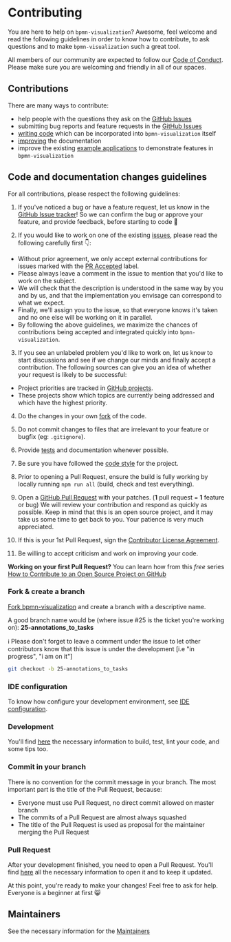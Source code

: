 # Contributing

You are here to help on `bpmn-visualization`? Awesome, feel welcome and read the following guidelines in order to know how to contribute, to ask questions and to make `bpmn-visualization` such a great tool.

All members of our community are expected to follow our [Code of Conduct](CODE_OF_CONDUCT.md). Please make sure you are welcoming and friendly in all of our spaces.

## Contributions 

There are many ways to contribute:

- help people with the questions they ask on the [GitHub Issues](https://github.com/process-analytics/bpmn-visualization-js/issues)
- submitting bug reports and feature requests in the [GitHub Issues](https://github.com/process-analytics/bpmn-visualization-js/issues/new)
- [writing code](CONTRIBUTING.md#code-and-documentation-changes-guidelines) which can be incorporated into `bpmn-visualization` itself
- [improving](CONTRIBUTING.md#code-and-documentation-changes-guidelines) the documentation
- improve the existing [example applications](https://github.com/process-analytics/bpmn-visualization-examples) to demonstrate features in `bpmn-visualization`

## Code and documentation changes guidelines

For all contributions, please respect the following guidelines:

1. If you've noticed a bug or have a feature request, let us know in the [GitHub Issue tracker](https://github.com/process-analytics/bpmn-visualization-js/issues/new )! So we can confirm the bug or approve your feature, and provide feedback, before starting to code 🙂  

2. If you would like to work on one of the existing [issues](https://github.com/process-analytics/bpmn-visualization-js/issues), please read the following carefully first 👇:
  - Without prior agreement, we only accept external contributions for issues marked with the [PR Accepted](https://github.com/process-analytics/bpmn-visualization-js/issues?q=is%3Aissue+is%3Aopen+label%3A%22PR+accepted%22) label.
  - Please always leave a comment in the issue to mention that you'd like to work on the subject.
  - We will check that the description is understood in the same way by you and by us, and that the implementation you envisage can correspond to what we expect.
  - Finally, we'll assign you to the issue, so that everyone knows it's taken and no one else will be working on it in parallel.
  - By following the above guidelines, we maximize the chances of contributions being accepted and integrated quickly into `bpmn-visualization`.

3. If you see an unlabeled problem you'd like to work on, let us know to start discussions and see if we change our minds and finally accept a contribution.
The following sources can give you an idea of whether your request is likely to be successful:
  - Project priorities are tracked in [GitHub projects](https://github.com/orgs/process-analytics/projects).
  - These projects show which topics are currently being addressed and which have the highest priority.

4. Do the changes in your own [fork](CONTRIBUTING.md#fork--create-a-branch) of the code.

5. Do not commit changes to files that are irrelevant to your feature or bugfix (eg: `.gitignore`).

6. Provide [tests](./docs/contributors/development.md#tests) and documentation whenever possible.

7. Be sure you have followed the [code style](./docs/contributors/development.md#code-style) for the project.

8. Prior to opening a Pull Request, ensure the build is fully working by locally running `npm run all` (build, check and
test everything).

9. Open a [GitHub Pull Request](./docs/contributors/pull-request.md#open-a-pull-request) with your patches. (**1** pull request = **1** feature or bug)
   We will review your contribution and respond as quickly as possible. Keep in mind that this is an open source project, and it may take us some time to get back to you. Your patience is very much appreciated.

10. If this is your 1st Pull Request, sign the [Contributor License Agreement](./docs/contributors/pull-request.md#sign-the-contributor-license-agreement).

11. Be willing to accept criticism and work on improving your code. 

**Working on your first Pull Request?** You can learn how from this *free* series [How to Contribute to an Open Source Project on  GitHub](https://egghead.io/series/how-to-contribute-to-an-open-source-project-on-github)    

### Fork & create a branch

[Fork bpmn-visualization](https://help.github.com/articles/fork-a-repo) and create a branch with a descriptive name. 

A good branch name would be (where issue #25 is the ticket you're working on): **25-annotations_to_tasks**  

ℹ️ Please don't forget to leave a comment under the issue to let other contributors know that this issue is under the development \[i.e "in progress", "i am on it"\]

```sh
git checkout -b 25-annotations_to_tasks
```

### IDE configuration
To know how configure your development environment, see [IDE configuration](./docs/contributors/ide-configuration.md).

### Development

You'll find [here](./docs/contributors/development.md) the necessary information to build, test, lint your code, and some tips too. 

### Commit in your branch
There is no convention for the commit message in your branch.
The most important part is the title of the Pull Request, because:
- Everyone must use Pull Request, no direct commit allowed on master branch
- The commits of a Pull Request are almost always squashed
- The title of the Pull Request is used as proposal for the maintainer merging the Pull Request

### Pull Request

After your development finished, you need to open a Pull Request. You'll find [here](./docs/contributors/pull-request.md) all the necessary information to open it and to keep it updated.


At this point, you're ready to make your changes! Feel free to ask for help. Everyone is a beginner at first 😸

## Maintainers

See the necessary information for the [Maintainers](./docs/contributors/maintainers.md)
